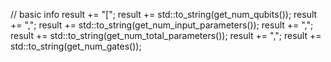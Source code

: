 // basic info
result += "[";
result += std::to_string(get_num_qubits());
result += ",";
result += std::to_string(get_num_input_parameters());
result += ",";
result += std::to_string(get_num_total_parameters());
result += ",";
result += std::to_string(get_num_gates());
